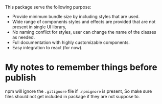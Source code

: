 This package serve the following purpose: 
* Provide minimum bundle size by including styles that are used.
* Wide range of components styles and effects are provided that are not present in single UI library,
* No naming conflict for styles, user can change the name of the classes as needed.
* Full documentation with highly customizable components.
* Easy integration to react (for now).







# My notes to remember things before publish

npm will ignore the `.gitignore` file if `.npmignore` is present, So make sure files should not get included in package if they are not suppose to.


